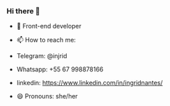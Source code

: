 ### Hi there 👋

- 🌱 Front-end developer

- 📫 How to reach me: 
-  Telegram: @injrid
-  Whatsapp: +55 67 998878166
-  linkedin: https://www.linkedin.com/in/ingridnantes/
   
- 😄 Pronouns: she/her
